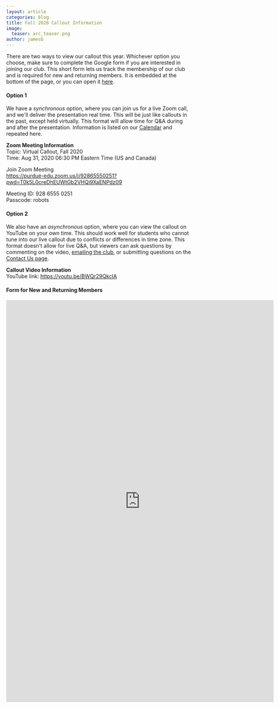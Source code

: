 ```yaml
---
layout: article
categories: blog
title: Fall 2020 Callout Information
image:
  teaser: arc_teaser.png
author: jamesb
---
```

There are two ways to view our callout this year. Whichever option you choose, make sure to complete the Google form if you are interested in joining our club. This short form lets us track the membership of our club and is required for new and returning members. It is embedded at the bottom of the page, or you can open it [here](https://forms.gle/yQwjo2bvMCJj6beR7).

#### Option 1
We have a _synchronous_ option, where you can join us for a live Zoom call, and we'll deliver the presentation real time. This will be just like callouts in the past, except held virtually. This format will allow time for Q&A during and after the presentation. Information is listed on our [Calendar]({{site.url}}/calendar/) and repeated here.

**Zoom Meeting Information**  
Topic: Virtual Callout, Fall 2020  
Time: Aug 31, 2020 06:30 PM Eastern Time (US and Canada)

Join Zoom Meeting  
<https://purdue-edu.zoom.us/j/92865550251?pwd=T0k5L0creDhEUWtGb2VHQi9XaENPdz09>

Meeting ID: 928 6555 0251  
Passcode: robots

#### Option 2
We also have an _asynchronous_ option, where you can view the callout on YouTube on your own time. This should work well for students who cannot tune into our live callout due to conflicts or differences in time zone. This format doesn't allow for live Q&A, but viewers can ask questions by commenting on the video, [emailing the club](mailto:autonomy@purdue.edu), or submitting questions on the [Contact Us page]({{site.url}}/contact/).

**Callout Video Information**  
YouTube link: <https://youtu.be/BWQr29QkcIA>

#### Form for New and Returning Members
<iframe src="https://docs.google.com/forms/d/e/1FAIpQLSfKRyB7JBRGvOSUXfo6fRUpzUK3jld2YXLRGHAdqSV4kWwSoQ/viewform?embedded=true" width="720" height="1080" frameborder="0" marginheight="0" marginwidth="0">Loading…</iframe>
